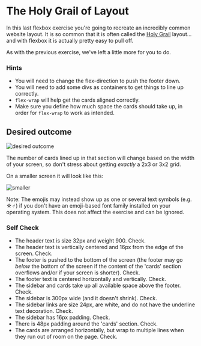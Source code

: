 # The Holy Grail of Layout

In this last flexbox exercise you're going to recreate an incredibly common website layout. It is so common that it is often called the [Holy Grail](https://www.google.com/search?q=holy+grail+layout&tbm=isch&sclient=img) layout... and with flexbox it is actually pretty easy to pull off.

As with the previous exercise, we've left a little more for you to do.

### Hints
- You will need to change the flex-direction to push the footer down.
- You will need to add some divs as containers to get things to line up correctly.
- `flex-wrap` will help get the cards aligned correctly.
-  Make sure you define how much space the cards should take up, in order for `flex-wrap` to work as intended.

## Desired outcome

![desired outcome](./desired-outcome.png)

The number of cards lined up in that section will change based on the width of your screen, so don't stress about getting _exactly_ a 2x3 or 3x2 grid.

On a smaller screen it will look like this:

![smaller](./desired-outcome-smaller.png)

Note: The emojis may instead show up as one or several text symbols (e.g. &#9734;&#9794;) if you don't have an emoji-based font family installed on your operating system. This does not affect the exercise and can be ignored.

### Self Check
- The header text is size 32px and weight 900. Check.
- The header text is vertically centered and 16px from the edge of the screen. Check.
- The footer is pushed to the bottom of the screen (the footer may go _below_ the bottom of the screen if the content of the 'cards' section overflows and/or if your screen is shorter). Check.
- The footer text is centered horizontally and vertically. Check.
- The sidebar and cards take up all available space above the footer. Check.
- The sidebar is 300px wide (and it doesn't shrink). Check.
- The sidebar links are size 24px, are white, and do not have the underline text decoration. Check.
- The sidebar has 16px padding. Check.
- There is 48px padding around the 'cards' section. Check.
- The cards are arranged horizontally, but wrap to multiple lines when they run out of room on the page. Check.
